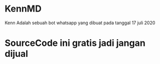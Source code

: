 #         KennMD

Kenn Adalah sebuah bot whatsapp yang dibuat pada tanggal 17 juli 2020

# SourceCode ini gratis jadi jangan dijual
